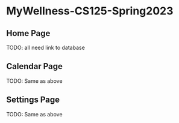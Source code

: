 # MyWellness-CS125-Spring2023

## Home Page

TODO: all need link to database

## Calendar Page

TODO: Same as above

## Settings Page

TODO: Same as above

